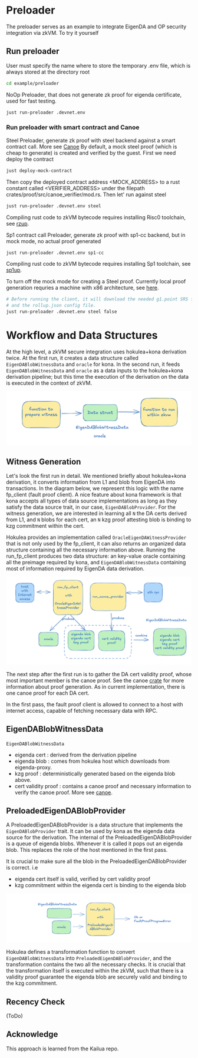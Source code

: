 # Preloader

The preloader serves as an example to integrate EigenDA and OP security integration via zkVM. To try it yourself

## Run preloader

User must specify the name where to store the temporary .env file, which is always stored at the directory root
```bash
cd example/preloader
```

NoOp Preloader, that does not generate zk proof for eigenda certificate, used for fast testing. 
```bash
just run-preloader .devnet.env
```

### Run preloader with smart contract and Canoe

Steel Preloader, generate zk proof with steel backend against a smart contract call. More see [Canoe](../../canoe) By default, a mock steel proof (which is cheap to generate) is created and verified by the guest. First we need deploy the contract

```bash
just deploy-mock-contract
```

Then copy the deployed contract address <MOCK_ADDRESS> to a rust constant called <VERIFIER_ADDRESS> under the filepath crates/proof/src/canoe_verifier/mod.rs. Then let' run against steel

```bash
just run-preloader .devnet.env steel
```
Compiling rust code to zkVM bytecode requires installing Risc0 toolchain, see [rzup](https://dev.risczero.com/api/zkvm/install).

Sp1 contract call Preloader, generate zk proof with sp1-cc backend, but in mock mode, no actual proof generated
```bash
just run-preloader .devnet.env sp1-cc
```
Compiling rust code to zkVM bytecode requires installing Sp1 toolchain, see [sp1up](https://docs.succinct.xyz/docs/sp1/getting-started/install).


To turn off the mock mode for creating a Steel proof. Currently local proof generation requries a machine with x86 architecture, see [here](https://dev.risczero.com/api/generating-proofs/local-proving#proving-hardware). 

```bash
# Before running the client, it will download the needed g1.point SRS file
# and the rollup.json config file.
just run-preloader .devnet.env steel false
```
# Workflow and Data Structures

At the high level, a zkVM secure integration uses hokulea+kona derivation twice. At the first run, it creates a data structure called `EigenDABlobWitnessData` and `oracle` for kona. In the second run, it feeds `EigenDABlobWitnessData` and `oracle` as a data inputs to the hokulea+kona derivation pipeline; but this time the execution of the derivation on the data is executed in the context of zkVM.

<div align="center">
    <img src="../../assets/zkVM-integration-basic-workflow.png"/>
</div>

## Witness Generation

Let's look the first run in detail. We mentioned briefly about hokulea+kona derivation, it converts information from L1 and blob from EigenDA into transactions.
In the diagram below, we represent this logic with the name fp_client (fault proof client). A nice feature about kona framework is that kona accepts all 
types of data source implementations as long as they satisfy the data source trait, in our case, `EigenDABlobProvider`. For the witness generation, we are 
interested in learning all `N` the DA certs derived from L1, and `N` blobs for each cert, an `N` kzg proof attesting blob is binding to kzg commitment within the cert.

Hokulea provides an implementation called `OracleEigenDAWitnessProvider` that is not only used by the fp_client, it can also returns an organized data structure
containing all the necessary information above. Running the run_fp_client produces two data structure: an key-value oracle containing all the preimage required by kona, and `EigenDABlobWitnessData` containing most of information required by EigenDA data derivation.

<div align="center">
    <img src="../../assets/zkVM-witness-generation.png"/>
</div>

The next step after the first run is to gather the DA cert validity proof, whose most important member is the canoe proof. See the canoe [crate](../../canoe/) 
for more information about proof generation. As in current implementation, there is one canoe proof for each DA cert. 

In the first pass, the fault proof client is allowed to connect to a host with internet access, capable of fetching necessary data with RPC.

## EigenDABlobWitnessData

`EigenDABlobWitnessData`
- eigenda cert : derived from the derivation pipeline
- eigenda blob : comes from hokulea host which downloads from eigenda-proxy.
- kzg proof : deterministically generated based on the eigenda blob above.
- cert validity proof : contains a canoe proof and necessary information to verify the canoe proof. More see [canoe](../../canoe/).

## PreloadedEigenDABlobProvider

A PreloadedEigenDABlobProvider is a data structure that implements the `EigenDABlobProvider` trait. It can be used by kona as the eigenda data source for the derivation. 
The internal of the PreloadedEigenDABlobProvider is a queue of eigenda blobs. Whenever it is called it pops out an eigenda blob. This replaces the role of the host
mentioned in the first pass. 

It is crucial to make sure all the blob in the PreloadedEigenDABlobProvider is correct. i.e 
- eigenda cert itself is valid, verified by cert validity proof
- kzg commitment within the eigenda cert is binding to the eigenda blob

<div align="center">
    <img src="../../assets/zkVM-executing-derivation.png"/>
</div>

Hokulea defines a transformation function to convert `EigenDABlobWitnessData` into `PreloadedEigenDABlobProvider`, and the transformation contains the two all the 
necessary checks. It is crucial that the transformation itself is executed within the zkVM, such that there is a validity proof guarantee the eigenda blob are securely
valid and binding to the kzg commitment.

## Recency Check

(ToDo)

## Acknowledge

This approach is learned from the Kailua repo.
